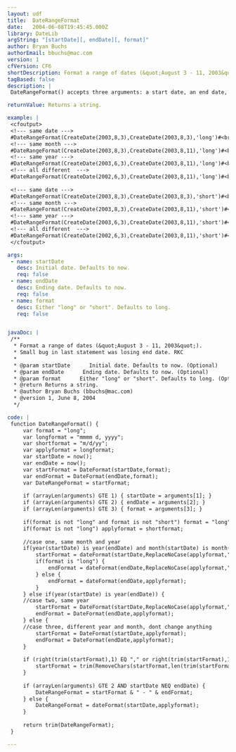 ```yaml
---
layout: udf
title:  DateRangeFormat
date:   2004-06-08T19:45:45.000Z
library: DateLib
argString: "[startDate][, endDate][, format]"
author: Bryan Buchs
authorEmail: bbuchs@mac.com
version: 1
cfVersion: CF6
shortDescription: Format a range of dates (&quot;August 3 - 11, 2003&quot;).
tagBased: false
description: |
 DateRangeFormat() accepts three arguments: a start date, an end date, and the format mask to be used. Returns a string with redundant date formatting removed (&quot;August 3 - 11, 2003&quot;, &quot;December 23 - August 11, 2003&quot;).

returnValue: Returns a string.

example: |
 <cfoutput>
 <!--- same date --->
 #DateRangeFormat(CreateDate(2003,8,3),CreateDate(2003,8,3),'long')#<br>
 <!--- same month --->
 #DateRangeFormat(CreateDate(2003,8,3),CreateDate(2003,8,11),'long')#<br>
 <!--- same year --->
 #DateRangeFormat(CreateDate(2003,6,3),CreateDate(2003,8,11),'long')#<br>
 <!--- all different  --->
 #DateRangeFormat(CreateDate(2002,6,3),CreateDate(2003,8,11),'long')#<br>
 
 <!--- same date --->
 #DateRangeFormat(CreateDate(2003,8,3),CreateDate(2003,8,3),'short')#<br>
 <!--- same month --->
 #DateRangeFormat(CreateDate(2003,8,3),CreateDate(2003,8,11),'short')#<br>
 <!--- same year --->
 #DateRangeFormat(CreateDate(2003,6,3),CreateDate(2003,8,11),'short')#<br>
 <!--- all different  --->
 #DateRangeFormat(CreateDate(2002,6,3),CreateDate(2003,8,11),'short')#<br>
 </cfoutput>

args:
 - name: startDate
   desc: Initial date. Defaults to now.
   req: false
 - name: endDate
   desc: Ending date. Defaults to now.
   req: false
 - name: format
   desc: Either "long" or "short". Defaults to long.
   req: false


javaDoc: |
 /**
  * Format a range of dates (&quot;August 3 - 11, 2003&quot;).
  * Small bug in last statement was losing end date. RKC
  * 
  * @param startDate      Initial date. Defaults to now. (Optional)
  * @param endDate      Ending date. Defaults to now. (Optional)
  * @param format      Either "long" or "short". Defaults to long. (Optional)
  * @return Returns a string. 
  * @author Bryan Buchs (bbuchs@mac.com) 
  * @version 1, June 8, 2004 
  */

code: |
 function DateRangeFormat() {
     var format = "long";
     var longformat = "mmmm d, yyyy";
     var shortformat = "m/d/yy";
     var applyformat = longformat;
     var startDate = now();
     var endDate = now();
     var startFormat = DateFormat(startDate,format);
     var endFormat = DateFormat(endDate,format);
     var DateRangeFormat = startFormat;
     
     if (arrayLen(arguments) GTE 1) { startDate = arguments[1]; }
     if (arrayLen(arguments) GTE 2) { endDate = arguments[2]; }
     if (arrayLen(arguments) GTE 3) { format = arguments[3]; }
     
     if(format is not "long" and format is not "short") format = "long";
     if(format is not "long") applyformat = shortformat;
     
     //case one, same month and year
     if(year(startDate) is year(endDate) and month(startDate) is month(endDate)) {
         startFormat = dateFormat(startDate,ReplaceNoCase(applyformat,"y","","All"));
         if(format is "long") {
             endFormat = dateFormat(endDate,ReplaceNoCase(applyformat,"m","","All"));
         } else {
             endFormat = dateFormat(endDate,applyformat);
         }
     } else if(year(startDate) is year(endDate)) {
     //case two, same year
         startFormat = DateFormat(startDate,ReplaceNoCase(applyformat,"y","","All"));
         endFormat = DateFormat(endDate,applyformat);
     } else {
     //case three, different year and month, dont change anything
         startFormat = DateFormat(startDate,applyformat);
         endFormat = DateFormat(endDate,applyformat);
     }
 
     if (right(trim(startFormat),1) EQ "," or right(trim(startFormat),1) EQ "/") { 
         startFormat = trim(RemoveChars(startFormat,len(trim(startFormat)), 1)); 
     }
 
     if (arrayLen(arguments) GTE 2 AND startDate NEQ endDate) {
         DateRangeFormat = startFormat & " - " & endFormat;
     } else {
         DateRangeFormat = dateFormat(startDate,applyformat);
     }
     
     return trim(DateRangeFormat);
 }

---
```


